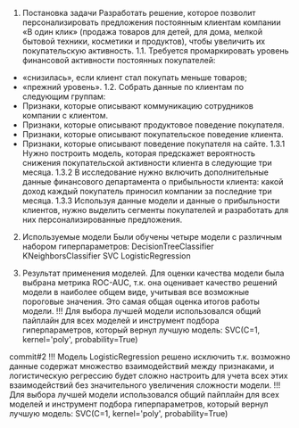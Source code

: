 1. Постановка задачи
Разработать решение, которое позволит персонализировать предложения постоянным клиентам компании «В один клик» (продажа товаров для детей, для дома, мелкой бытовой техники, косметики и продуктов), чтобы увеличить их покупательскую активность.
1.1. Требуется промаркировать уровень финансовой активности постоянных покупателей:
- «снизилась», если клиент стал покупать меньше товаров;
- «прежний уровень».
1.2. Собрать данные по клиентам по следующим группам:
- Признаки, которые описывают коммуникацию сотрудников компании с клиентом.
- Признаки, которые описывают продуктовое поведение покупателя.
- Признаки, которые описывают покупательское поведение клиента.
- Признаки, которые описывают поведение покупателя на сайте.
1.3.1 Нужно построить модель, которая предскажет вероятность снижения покупательской активности клиента в следующие три месяца.
1.3.2 В исследование нужно включить дополнительные данные финансового департамента о прибыльности клиента: какой доход каждый покупатель приносил компании за последние три месяца.
1.3.3 Используя данные модели и данные о прибыльности клиентов, нужно выделить сегменты покупателей и разработать для них персонализированные предложения.

2. Используемые модели
Были обучены четыре модели с различным набором гиперпараметров:
DecisionTreeClassifier
KNeighborsClassifier
SVC
LogisticRegression

3. Результат применения моделей.
Для оценки качества модели была выбрана метрика ROC-AUC, т.к. она оценивает качество решений модели в наиболее общем виде, учитывая все возможные пороговые значения. Это самая общая оценка итогов работы модели.
!!! Для выбора лучшей модели использовался общий пайплайн для всех моделей и инструмент подбора гиперпараметров, который вернул лучшую модель: SVC(C=1, kernel='poly', probability=True)

commit#2
!!! Модель LogisticRegression решено исключить т.к. возможно данные содержат множество взаимодействий между признаками, и логистическую регрессию будет сложно настроить для учета всех этих взаимодействий без значительного увеличения сложности
модели.
!!! Для выбора лучшей модели использовался общий пайплайн для всех моделей и инструмент подбора гиперпараметров, который вернул лучшую модель: SVC(C=1, kernel='poly', probability=True)
